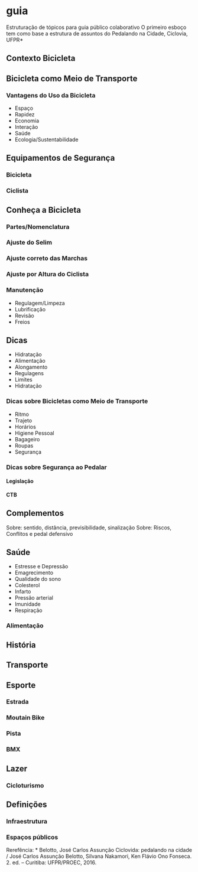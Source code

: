 # guia
Estruturação de tópicos para guia público colaborativo
O primeiro esboço tem como base a estrutura de assuntos do Pedalando na Cidade, Ciclovia, UFPR*

## Contexto Bicicleta
## Bicicleta como Meio de Transporte
### Vantagens do Uso da Bicicleta
- Espaço
- Rapidez
- Economia
- Interação
- Saúde
- Ecologia/Sustentabilidade

## Equipamentos de Segurança

### Bicicleta
### Ciclista
## Conheça a Bicicleta
### Partes/Nomenclatura
### Ajuste do Selim
### Ajuste correto das Marchas
### Ajuste por Altura do Ciclista
### Manutenção
- Regulagem/Limpeza
- Lubrificação
- Revisão
- Freios

## Dicas
- Hidratação
- Alimentação
- Alongamento
- Regulagens
- Limites
- Hidratação
### Dicas sobre Bicicletas como Meio de Transporte
- Ritmo
- Trajeto
- Horários
- Higiene Pessoal
- Bagageiro
- Roupas
- Segurança
### Dicas sobre Segurança ao Pedalar
#### Legislação
#### CTB
## Complementos
Sobre: sentido, distância, previsibilidade, sinalização
Sobre: Riscos, Conflitos e pedal defensivo

## Saúde
- Estresse e Depressão
- Emagrecimento
- Qualidade do sono
- Colesterol
- Infarto
- Pressão arterial
- Imunidade
- Respiração
### Alimentação

## História
## Transporte
## Esporte
### Estrada
### Moutain Bike
### Pista
### BMX
## Lazer
### Cicloturismo

## Definições
### Infraestrutura
### Espaços públicos

Rerefência:
\* Belotto, José Carlos Assunção
 Ciclovida: pedalando na cidade / José Carlos Assunção 
 Belotto, Silvana Nakamori, Ken Flávio Ono Fonseca. 2. ed. – 
 Curitiba: UFPR/PROEC, 2016.
